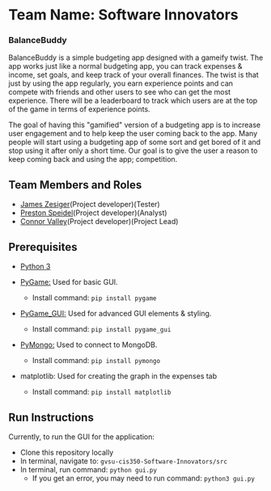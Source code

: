 # Team Name:	Software Innovators
### BalanceBuddy ###
BalanceBuddy is a simple budgeting app designed with a gameify twist. The app works just like a normal budgeting app, you can track expenses & income, set goals, and keep track of your overall finances. The twist is that just by using the app regularly, you earn experience points and can compete with friends and other users to see who can get the most experience. There will be a leaderboard to track which users are at the top of the game in terms of experience points.

The goal of having this "gamified" version of a budgeting app is to increase user engagement and to help keep the user coming back to the app. Many people will start using a budgeting app of some sort and get bored of it and stop using it after only a short time. Our goal is to give the user a reason to keep coming back and using the app; competition.

## Team Members and Roles

* [James Zesiger](https://github.com/JamesZesiger/CIS350-HW2-Zesiger)(Project developer)(Tester)
* [Preston Speidel](https://github.com/preston-speidel/CIS350-HW2-Speidel)(Project developer)(Analyst)
* [Connor Valley](https://github.com/connor-valley1/CIS350-HW2-VALLEY)(Project developer)(Project Lead)

## Prerequisites
* [Python 3](https://www.python.org/downloads/)

* [PyGame:](https://pypi.org/project/pygame/) Used for basic GUI. 
    * Install command: ```pip install pygame```

* [PyGame_GUI:](https://pygame-gui.readthedocs.io/en/latest/) Used for advanced GUI elements & styling. 
    * Install command: ```pip install pygame_gui```

* [PyMongo:](https://pypi.org/project/pymongo/) Used to connect to MongoDB. 
    * Install command: ```pip install pymongo```
      
* matplotlib: Used for creating the graph in the expenses tab
     * Install command: ```pip install matplotlib```

## Run Instructions
Currently, to run the GUI for the application:

* Clone this repository locally
* In terminal, navigate to: ```gvsu-cis350-Software-Innovators/src```
* In terminal, run command: ```python gui.py```
    * If you get an error, you may need to run command: ```python3 gui.py```
